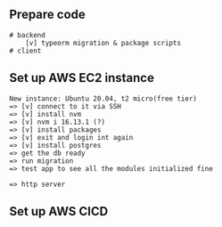 ## Prepare code
    # backend    
        [v] typeorm migration & package scripts 
    # client

## Set up AWS EC2 instance
    New instance: Ubuntu 20.04, t2 micro(free tier)
    => [v] connect to it via SSH
    => [v] install nvm
    => [v] nvm i 16.13.1 (?)
    => [v] install packages
    => [v] exit and login int again
    => [v] install postgres
    => get the db ready
    => run migration
    => test app to see all the modules initialized fine

    => http server

## Set up AWS CICD